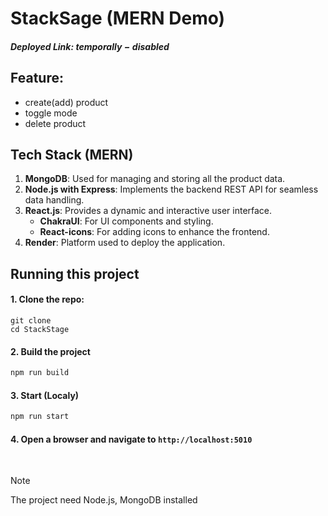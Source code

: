 # StackSage (MERN Demo)

##### Deployed Link: $temporally-disabled$
<!-- https://stackstage.onrender.com -->


## Feature:
- create(add) product
- toggle mode
- delete product

## Tech Stack (MERN)
1. **MongoDB**: Used for managing and storing all the product data.
2. **Node.js with Express**: Implements the backend REST API for seamless data handling.
3. **React.js**: Provides a dynamic and interactive user interface.
   - **ChakraUI**: For UI components and styling.
   - **React-icons**: For adding icons to enhance the frontend.
4. **Render**: Platform used to deploy the application.

## Running this project
#### 1. Clone the repo:
 ```
git clone
cd StackStage
```
#### 2. Build the project
```bash
npm run build
```
#### 3. Start (Localy)
```bash
npm run start
```
#### 4. Open a browser and navigate to ```http://localhost:5010```

<br>

> [!Note]
> The project need Node.js, MongoDB installed

